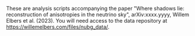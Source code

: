 These are analysis scripts accompanying the paper "Where shadows lie: reconstruction of anisotropies in the neutrino sky", arXiv:xxxx.yyyy, Willem Elbers et al. (2023). You will need access to the data repository at https://willemelbers.com/files/nubg_data/.

